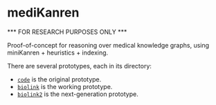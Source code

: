 # mediKanren

*** FOR RESEARCH PURPOSES ONLY ***

Proof-of-concept for reasoning over medical knowledge graphs, using miniKanren + heuristics + indexing.

There are several prototypes, each in its directory:

- [`code`](code) is the original prototype.
- [`biolink`](biolink) is the working prototype.
- [`biolink2`](biolink2) is the next-generation prototype.
